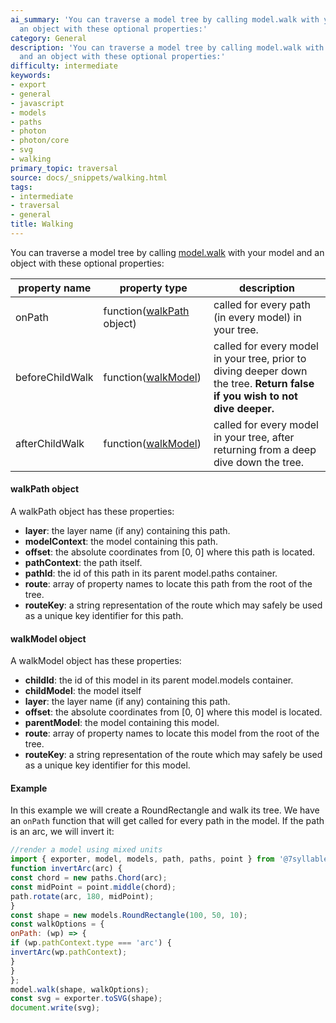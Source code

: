 ```yaml
---
ai_summary: 'You can traverse a model tree by calling model.walk with your model and
  an object with these optional properties:'
category: General
description: 'You can traverse a model tree by calling model.walk with your model
  and an object with these optional properties:'
difficulty: intermediate
keywords:
- export
- general
- javascript
- models
- paths
- photon
- photon/core
- svg
- walking
primary_topic: traversal
source: docs/_snippets/walking.html
tags:
- intermediate
- traversal
- general
title: Walking
---
```

You can traverse a model tree by calling [model.walk](../api/modules/core_model.html#walk) with your model and an object with these optional properties:

| property name | property type | description |
| --- | --- | --- |
| onPath | function([walkPath](../api/interfaces/makerjs.iwalkpath.html#content) object) | called for every path (in every model) in your tree. |
| beforeChildWalk | function([walkModel](../api/interfaces/makerjs.iwalkmodel.html#content)) | called for every model in your tree, prior to diving deeper down the tree. **Return false if you wish to not dive deeper.** |
| afterChildWalk | function([walkModel](../api/interfaces/makerjs.iwalkmodel.html#content)) | called for every model in your tree, after returning from a deep dive down the tree. |

#### walkPath object

A walkPath object has these properties:

* **layer**: the layer name (if any) containing this path.
* **modelContext**: the model containing this path.
* **offset**: the absolute coordinates from [0, 0] where this path is located.
* **pathContext**: the path itself.
* **pathId**: the id of this path in its parent model.paths container.
* **route**: array of property names to locate this path from the root of the tree.
* **routeKey**: a string representation of the route which may safely be used as a unique key identifier for this path.

#### walkModel object

A walkModel object has these properties:

* **childId**: the id of this model in its parent model.models container.
* **childModel**: the model itself
* **layer**: the layer name (if any) containing this path.
* **offset**: the absolute coordinates from [0, 0] where this model is located.
* **parentModel**: the model containing this model.
* **route**: array of property names to locate this model from the root of the tree.
* **routeKey**: a string representation of the route which may safely be used as a unique key identifier for this model.

#### Example

In this example we will create a RoundRectangle and walk its tree. We have an `onPath` function that will get called for every path in the model. If the path is an arc, we will invert it:

```javascript
//render a model using mixed units
import { exporter, model, models, path, paths, point } from '@7syllable/photon-core';
function invertArc(arc) {
const chord = new paths.Chord(arc);
const midPoint = point.middle(chord);
path.rotate(arc, 180, midPoint);
}
const shape = new models.RoundRectangle(100, 50, 10);
const walkOptions = {
onPath: (wp) => {
if (wp.pathContext.type === 'arc') {
invertArc(wp.pathContext);
}
}
};
model.walk(shape, walkOptions);
const svg = exporter.toSVG(shape);
document.write(svg);
```
